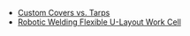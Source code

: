- [Custom Covers vs. Tarps](custom-covers-vs-tarps/index.md "Custom Covers vs Tarps: What's the Ideal Winter Protection for Your RV in Canada?")
- [Robotic Welding Flexible U-Layout Work Cell](optimizing-robotic-welding-ulayout/index.md)